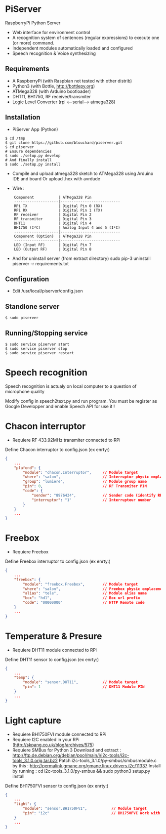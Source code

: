 PiServer
========

RaspberryPi Python Server
* Web interface for environment control
* A recognition system of sentences (regular expressions) to execute one (or more) command.
* Independent modules automatically loaded and configured
* Speech recognition & Voice synthesizing

Requirements
------------

* A RaspberryPi (with Raspbian not tested with other distrib)
* Python3 (with Bottle, http://bottlepy.org)
* ATMega328 (with Arduino bootloader)
* DHT11, BH1750, RF receiver/transmiter
* Logic Level Converter (rpi <--serial--> atmega328)

Installation
------------

* PiServer App (Python)
```
$ cd /tmp
$ git clone https://github.com/btouchard/piserver.git
$ cd piserver
# Ensure dependencies
$ sudo ./setup.py develop 
# And finally install
$ sudo ./setup.py install
```

* Compile and upload atmega328 sketch to ATMega328 using Arduino IDE and board
  Or upload .hex with avrdude

* Wire :
```
	Component			| ATMega328 Pin
	--------------------|---------------------------
	RPi TX 				| Digital Pin 0 (RX)
	RPi RX 				| Digital Pin 1 (TX)
	RF receiver			| Digital Pin 2
	RF transmiter		| Digital Pin 3
	DHT11				| Digital Pin 4
	BH1750 (I²C)		| Analog Input 4 and 5 (I²C)
	--------------------|---------------------------
	Component (Option)	| ATMega328 Pin
	--------------------|---------------------------
	LED (Input RF)		| Digital Pin 7
	LED (Output RF)		| Digital Pin 8
```

* And for uninstall server (from extract directory)
	sudo pip-3 uninstall piserver -r requirements.txt

Configuration
-------------

* Edit /usr/local/piserver/config.json

Standlone server
----------------
```
$ sudo piserver
```

Running/Stopping service
------------------------
```
$ sudo service piserver start
$ sudo service piserver stop
$ sudo service piserver restart
```

Speech recognition
==================
Speech recognition is actualy on local computer to a question of microphone quality

Modify config in speech2text.py and run program.
You must be register as Google Developper and enable Speech API for use it !

Chacon interruptor
==================

* Requiere RF 433.92MHz transmiter connected to RPi

Define Chacon interruptor to config.json (ex enrty:)
```json
{
	...
	"plafond": {
		"module": "chacon.Interruptor", 	// Module target
		"where": "salon",					// Interruptor physic emplacement
		"group": "lumiere",					// Module group name
		"pin": 0,							// RF Transmiter PIN
		"code": {
			"sender": "8976434",			// Sender code (identify RPi as remote)
			"interruptor": "1"				// Interrupteur number
		}
	}
	...
}
```

Freebox
=======

* Requiere Freebox

Define Freebox interruptor to config.json (ex enrty:)
```json
{
	...
	"freebox": {
		"module": "freebox.Freebox", 		// Module target
		"where": "salon",					// Freebox physic emplacement
		"alias": "tele",					// Module alias name
		"box": "hd1",						// Box url prefix
		"code": "00000000"					// HTTP Remote code
	}
	...
}
```

Temperature & Presure
=====================

* Requiere DHT11 module connected to RPi

Define DHT11 sensor to config.json (ex enrty:)
```json
{
	...
	"temp": {
		"module": "sensor.DHT11",			// Module target
		"pin": 1							// DHT11 Module PIN
	}
	...
}
```

Light capture
=============

* Requiere BH1750FVI module connected to RPi
* Requiere I2C enabled in your RPi (http://skpang.co.uk/blog/archives/575)
* Requiere SMBus for Python 3
	Download and extract : http://ftp.de.debian.org/debian/pool/main/i/i2c-tools/i2c-tools_3.1.0.orig.tar.bz2
	Patch i2c-tools_3.1.0/py-smbus/smbusmodule.c by this : http://permalink.gmane.org/gmane.linux.drivers.i2c/11337
	Install by running : cd i2c-tools_3.1.0/py-smbus && sudo python3 setup.py install

Define BH1750FVI sensor to config.json (ex enrty:)
```json
{
	...
	"light": {
		"module": "sensor.BH1750FVI",			// Module target
		"pin": "i2c"							// BH1750FVI Work with i2c
	}
	...
}
```
